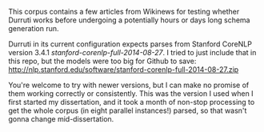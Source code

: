 This corpus contains a few articles from Wikinews for testing whether Durruti
works before undergoing a potentially hours or days long schema generation run.

Durruti in its current configuration expects parses from
Stanford CoreNLP version 3.4.1
*stanford-corenlp-full-2014-08-27*. I tried to just include that in this repo,
but the models were too big for Github to save:
http://nlp.stanford.edu/software/stanford-corenlp-full-2014-08-27.zip

You're welcome to try with newer versions, but I can make no promise of them
working correctly or consistently. This was the version I used when I first 
started my dissertation, and it took a month of non-stop processing to get the 
whole corpus (in eight parallel instances!) parsed, so that wasn't gonna 
change mid-dissertation.
